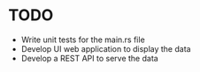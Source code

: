# TODO

- Write unit tests for the main.rs file
- Develop UI web application to display the data
- Develop a REST API to serve the data

